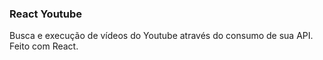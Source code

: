 ### React Youtube

Busca e execução de vídeos do Youtube através do consumo de sua API.
Feito com React.
